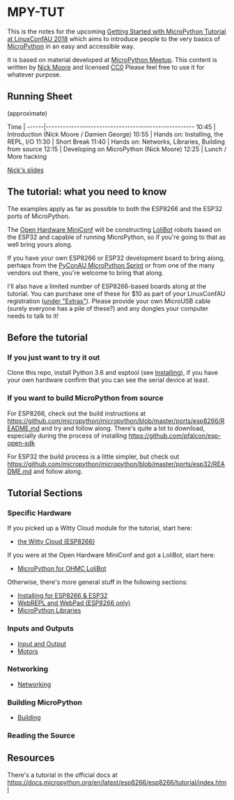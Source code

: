 # MPY-TUT

This is the notes for the upcoming
[Getting Started with MicroPython Tutorial at LinuxConfAU 2018](https://rego.linux.conf.au/schedule/presentation/42/)
which aims to introduce people to the very basics of [MicroPython](https://micropython.org/) in an easy and accessible way.

It is based on material developed at [MicroPython Meetup](https://www.meetup.com/MicroPython-Meetup/).
This content is written by [Nick Moore](http://nick.zoic.org/) and licensed [CC0](https://creativecommons.org/publicdomain/zero/1.0/)
Please feel free to use it for whatever purpose.

## Running Sheet

(approximate)

Time  |
------|-----------------------------------------------------
10:45 | Introduction (Nick Moore / Damien George)
10:55 | Hands on: Installing, the REPL, I/O
11:30 | Short Break
11:40 | Hands on: Networks, Libraries, Building from source
12:15 | Developing on MicroPython (Nick Moore)
12:25 | Lunch / More hacking

[Nick's slides](http://nick.zoic.org/talk/lca2018/getting-started-with-micropython/)

## The tutorial: what you need to know

The examples apply as far as possible to both the ESP8266 and the ESP32 ports of MicroPython.  

The [Open Hardware MiniConf](http://www.openhardwareconf.org/wiki/OHMC2018) will be constructing [LoliBot](https://github.com/CCHS-Melbourne/LoliBot)
robots based on the ESP32 and capable of running MicroPython, so if you're going to that as well bring yours along.

If you have your own ESP8266 or ESP32 development board to bring along, perhaps from the [PyConAU MicroPython Sprint](http://nick.zoic.org/art/micropython-sprints-pyconau/)
or from one of the many vendors out there, you're welcome to bring that along.

I'll also have a limited number of ESP8266-based boards along at the tutorial.  You can purchase one of these for $10 as part
of your LinuxConfAU registration ([under "Extras"](https://rego.linux.conf.au/tickets/category/7)).
Please provide your own MicroUSB cable (surely everyone has a pile of these?) and any dongles your computer needs to talk to it!

## Before the tutorial

### If you just want to try it out

Clone this repo, install Python 3.6 and esptool (see [Installing](installing.md)),
if you have your own hardware confirm that you can see the serial device at least.

### If you want to build MicroPython from source

For ESP8266, check out the build instructions at
https://github.com/micropython/micropython/blob/master/ports/esp8266/README.md
and try and follow along.  There's quite a lot to download, especially during the
process of installing https://github.com/pfalcon/esp-open-sdk

For ESP32 the build process is a little simpler, but check out
https://github.com/micropython/micropython/blob/master/ports/esp32/README.md
and follow along.

## Tutorial Sections

### Specific Hardware

If you picked up a Witty Cloud module for the tutorial, start here:

* [the Witty Cloud (ESP8266)](tut/witty-cloud.md)

If you were at the Open Hardware MiniConf and got a LoliBot, start here:

* [MicroPython for OHMC LoliBot](tut/ohmc-lolibot.md)

Otherwise, there's more general stuff in the following sections:

* [Installing for ESP8266 & ESP32](tut/installing.md)
* [WebREPL and WebPad (ESP8266 only)](tut/webrepl-and-webpad.md)
* [MicroPython Libraries](tut/libraries.md)

### Inputs and Outputs

* [Input and Output](tut/input-and-output.md)
* [Motors](tut/motors.md)

### Networking

* [Networking](tut/network.md)

### Building MicroPython

* [Building](tut/building.md)

### Reading the Source

## Resources

There's a tutorial in the official docs at
https://docs.micropython.org/en/latest/esp8266/esp8266/tutorial/index.html
